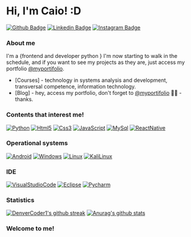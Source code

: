 # Hi, I'm Caio! :D

[![Github Badge](https://img.shields.io/badge/GitHub-100000?style=for-the-badge&logo=github&logoColor=white&link=https://github.com/Caiozxx)](https://github.com/Caiozxx)
[![Linkedin Badge](https://img.shields.io/badge/LinkedIn-0077B5?style=for-the-badge&logo=linkedin&logoColor=white&link=https://www.linkedin.com/in/caio-ferreira-0679411b2/)](https://www.linkedin.com/in/caio-ferreira-0679411b2/)
[![Instagram Badge](https://img.shields.io/badge/Instagram-E4405F?style=for-the-badge&logo=instagram&logoColor=white&link=https://www.instagram.com/_caiozzzz/)](https://www.instagram.com/_caiozzzz/)

### About me
I'm a {frontend and developer python } I'm now starting to walk in the schedule, and if you want to see my projects as they are, just access my portfolio [@myportifolio](https://curriculodocaio.netlify.app/).

- [Courses] - technology in systems analysis and development, transversal competence, information technology.
- [Blog] - hey, access my portfolio, don't forget to [@myportifolio](https://curriculodocaio.netlify.app/) ✍🏼 - thanks.

### Contents that interest me!

[![Python](https://img.shields.io/badge/Python-FFD43B?style=for-the-badge&logo=python&logoColor=darkgreen)]()
[![Html5](https://img.shields.io/badge/HTML5-E34F26?style=for-the-badge&logo=html5&logoColor=white)]()
[![Css3](https://img.shields.io/badge/CSS3-1572B6?style=for-the-badge&logo=css3&logoColor=white)]()
[![JavaScript](https://img.shields.io/badge/JavaScript-323330?style=for-the-badge&logo=javascript&logoColor=F7DF1E)]()
[![MySql](https://img.shields.io/badge/MySQL-00000F?style=for-the-badge&logo=mysql&logoColor=white)]()
[![ReactNative](https://img.shields.io/badge/React_Native-20232A?style=for-the-badge&logo=react&<br>logoColor=61DAFB)]()

### Operational systems

[![Android](https://img.shields.io/badge/Android-3DDC84?style=for-the-badge&logo=android&logoColor=white)]()
[![Windows](https://img.shields.io/badge/Windows-0078D6?style=for-the-badge&logo=windows&logoColor=white)]()
[![Linux](https://img.shields.io/badge/Linux-FCC624?style=for-the-badge&logo=linux&logoColor=black)]()
[![KaliLinux](https://img.shields.io/badge/Kali_Linux-557C94?style=for-the-badge&logo=kali-linux&<logoColor=white)]()

### IDE

[![VisualStudioCode](https://img.shields.io/badge/Visual_Studio_Code-0078D4?style=for-the-badge&<logo=visual%20studio%20code&logoColor=white)]()
[![Eclipse](https://img.shields.io/badge/Eclipse-2C2255?style=for-the-badge&logo=eclipse&logoColor=white)]()
[![Pycharm](https://img.shields.io/badge/PyCharm-000000.svg?&style=for-the-badge&logo=PyCharm&logoColor=white)]()

### Statistics

[![DenverCoder1's github streak](https://github-readme-streak-stats.herokuapp.com/?user=Caiozxx&theme=blue-green)](https://github.com/Caiozxx) 
[![Anurag's github stats](https://github-readme-stats.vercel.app/api?username=Caiozxx&theme=blue-green)](https://github.com/Caiozxx)

### Welcome to me!
